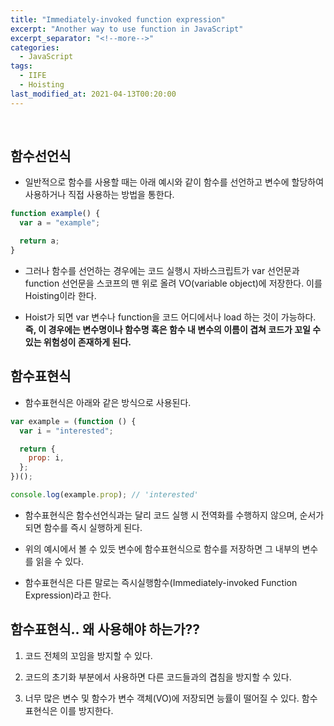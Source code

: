 ```yaml
---
title: "Immediately-invoked function expression"
excerpt: "Another way to use function in JavaScript"
excerpt_separator: "<!--more-->"
categories:
  - JavaScript
tags:
  - IIFE
  - Hoisting
last_modified_at: 2021-04-13T00:20:00
---
```


<!--more-->

<br>

## 함수선언식

- 일반적으로 함수를 사용할 때는 아래 예시와 같이 함수를 선언하고 변수에 할당하여 사용하거나 직접 사용하는 방법을 통한다.

```javascript
function example() {
  var a = "example";

  return a;
}
```

- 그러나 함수를 선언하는 경우에는 코드 실행시 자바스크립트가 var 선언문과 function 선언문을 스코프의 맨 위로 올려 VO(variable object)에 저장한다. 이를 Hoisting이라 한다.

- Hoist가 되면 var 변수나 function을 코드 어디에서나 load 하는 것이 가능하다. **즉, 이 경우에는 변수명이나 함수명 혹은 함수 내 변수의 이름이 겹쳐 코드가 꼬일 수 있는 위험성이 존재하게 된다.**

## 함수표현식

- 함수표현식은 아래와 같은 방식으로 사용된다.

```javascript
var example = (function () {
  var i = "interested";

  return {
    prop: i,
  };
})();

console.log(example.prop); // 'interested'
```

- 함수표현식은 함수선언식과는 달리 코드 실행 시 전역화를 수행하지 않으며, 순서가 되면 함수를 즉시 실행하게 된다.

- 위의 예시에서 볼 수 있듯 변수에 함수표현식으로 함수를 저장하면 그 내부의 변수를 읽을 수 있다.

- 함수표현식은 다른 말로는 즉시실행함수(Immediately-invoked Function Expression)라고 한다.

## 함수표현식.. 왜 사용해야 하는가??

1. 코드 전체의 꼬임을 방지할 수 있다.

2. 코드의 초기화 부분에서 사용하면 다른 코드들과의 겹침을 방지할 수 있다.

3. 너무 많은 변수 및 함수가 변수 객체(VO)에 저장되면 능률이 떨어질 수 있다. 함수표현식은 이를 방지한다.

